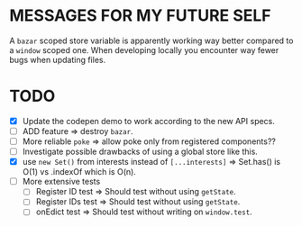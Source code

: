 # MESSAGES FOR MY FUTURE SELF

A `bazar` scoped store variable is apparently working way better compared to a `window` scoped one.
When developing locally you encounter way fewer bugs when updating files.

# TODO

- [x] Update the codepen demo to work according to the new API specs.
- [ ] ADD feature => destroy `bazar`.
- [ ] More reliable `poke` => allow poke only from registered components??
- [ ] Investigate possible drawbacks of using a global store like this.
- [x] use `new Set()` from interests instead of `[...interests]` => Set.has() is O(1) vs .indexOf which is O(n).
- [ ] More extensive tests
  - [ ] Register ID test => Should test without using `getState`.
  - [ ] Register IDs test => Should test without using `getState`.
  - [ ] onEdict test => Should test without writing on `window.test`. 